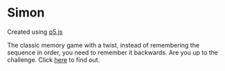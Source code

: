 # Simon

Created using [p5.js](https://p5js.org/)

The classic memory game with a twist, instead of remembering the sequence in order, you need to remember it backwards.  Are you up to the challenge.  Click [here](https://omareq.github.io/simon) to find out.
